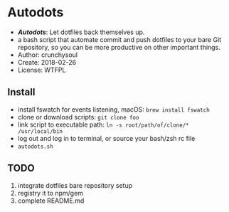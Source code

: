 # Autodots
- ___Autodots___: Let dotfiles back themselves up.
- a bash script that automate commit and push dotfiles to your bare Git repository, so you can be more productive on other important things. 
- Author: crunchysoul
- Create: 2018-02-26
- License: WTFPL

## Install
- install fswatch for events listening, macOS: `brew install fswatch`
- clone or download scripts: `git clone foo`
- link script to executable path: `ln -s root/path/of/clone/* /usr/local/bin`
- log out and log in to terminal, or source your bash/zsh rc file
- `autodots.sh`

## TODO
1. integrate dotfiles bare repository setup
2. registry it to npm/gem
3. complete README.md
